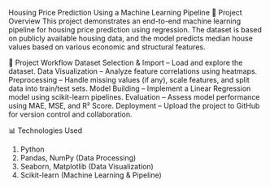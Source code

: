 Housing Price Prediction Using a Machine Learning Pipeline
📌 Project Overview
This project demonstrates an end-to-end machine learning pipeline for housing price prediction using regression. The dataset is based on publicly available housing data, and the model predicts median house values based on various economic and structural features.

🚀 Project Workflow
Dataset Selection & Import – Load and explore the dataset.
Data Visualization – Analyze feature correlations using heatmaps.
Preprocessing – Handle missing values (if any), scale features, and split data into train/test sets.
Model Building – Implement a Linear Regression model using scikit-learn pipelines.
Evaluation – Assess model performance using MAE, MSE, and R² Score.
Deployment – Upload the project to GitHub for version control and collaboration.


📊 Technologies Used
1. Python
2. Pandas, NumPy (Data Processing)
3. Seaborn, Matplotlib (Data Visualization)
4. Scikit-learn (Machine Learning & Pipeline)
